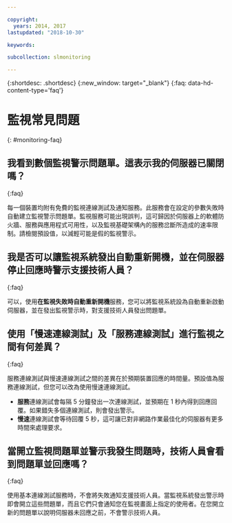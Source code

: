 ```yaml
---

copyright:
  years: 2014, 2017
lastupdated: "2018-10-30"

keywords:

subcollection: slmonitoring

---
```


{:shortdesc: .shortdesc}
{:new_window: target="_blank"}
{:faq: data-hd-content-type='faq'}

# 監視常見問題
{: #monitoring-faq}

## 我看到數個監視警示問題單。這表示我的伺服器已關閉嗎？
{:faq}

每一個裝置均附有免費的監視連線測試及通知服務。此服務會在設定的參數失敗時自動建立監視警示問題單。監視服務可能出現誤判，這可歸因於伺服器上的軟體防火牆、服務與應用程式可用性，以及監視基礎架構內的服務岔斷所造成的速率限制。請檢閱預設值，以減輕可能是假的監視警示。

## 我是否可以讓監視系統發出自動重新開機，並在伺服器停止回應時警示支援技術人員？
{:faq}

可以，使用**在監視失敗時自動重新開機**服務，您可以將監視系統設為自動重新啟動伺服器，並在發出監視警示時，對支援技術人員發出問題單。

## 使用「慢速連線測試」及「服務連線測試」進行監視之間有何差異？
{:faq}

服務連線測試與慢速連線測試之間的差異在於預期裝置回應的時間量。預設值為服務連線測試，但您可以改為使用慢速連線測試。

* **服務**連線測試會每隔 5 分鐘發出一次連線測試，並預期在 1 秒內得到回應回覆。如果錯失多個連線測試，則會發出警示。
* **慢速**連線測試會等待回覆 5 秒，這可讓已對非網路作業最佳化的伺服器有更多時間來處理要求。


## 當開立監視問題單並警示我發生問題時，技術人員會看到問題單並回應嗎？
{:faq}

使用基本連線測試服務時，不會將失敗通知支援技術人員。當監視系統發出警示時即會開立這些問題單，而且它們只會通知您在監視畫面上指定的使用者。在您開立新的問題單以說明伺服器未回應之前，不會警示技術人員。
